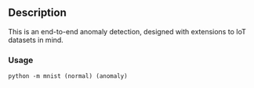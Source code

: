 ## Description
This is an end-to-end anomaly detection, designed with extensions to IoT datasets in mind.

### Usage
```
python -m mnist (normal) (anomaly)
```

